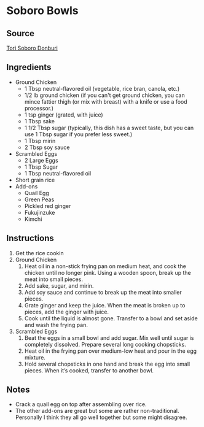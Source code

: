 # Soboro Bowls

## Source
[Tori Soboro Donburi](https://www.justonecookbook.com/tori-soboro-donburi/)

## Ingredients
- Ground Chicken
    - 1 Tbsp neutral-flavored oil (vegetable, rice bran, canola, etc.)
    - 1/2 lb ground chicken (if you can't get ground chicken, you can mince fattier thigh (or mix with breast) with a knife or use a food processor.)
    - 1 tsp ginger (grated, with juice)
    - 1 Tbsp sake
    - 1 1/2 Tbsp sugar (typically, this dish has a sweet taste, but you can use 1 Tbsp sugar if you prefer less sweet.)
    - 1 Tbsp mirin
    - 2 Tbsp soy sauce
- Scrambled Eggs
    - 2 Large Eggs
    - 1 Tbsp Sugar
    - 1 Tbsp neutral-flavored oil
- Short grain rice
- Add-ons
    - Quail Egg
    - Green Peas
    - Pickled red ginger
    - Fukujinzuke
    - Kimchi

## Instructions
1. Get the rice cookin
2. Ground Chicken
    1. Heat oil in a non-stick frying pan on medium heat, and cook the chicken until no longer pink. Using a wooden spoon, break up the meat into small pieces.
    2. Add sake, sugar, and mirin.
    3. Add soy sauce and continue to break up the meat into smaller pieces.
    4. Grate ginger and keep the juice. When the meat is broken up to pieces, add the ginger with juice.
    5. Cook until the liquid is almost gone. Transfer to a bowl and set aside and wash the frying pan.
3. Scrambled Eggs
    1. Beat the eggs in a small bowl and add sugar. Mix well until sugar is completely dissolved. Prepare several long cooking chopsticks.
    2. Heat oil in the frying pan over medium-low heat and pour in the egg mixture.
    3. Hold several chopsticks in one hand and break the egg into small pieces. When it’s cooked, transfer to another bowl.

## Notes
- Crack a quail egg on top after assembling over rice.
- The other add-ons are great but some are rather non-traditional. Personally I think they all go well together but some might disagree.